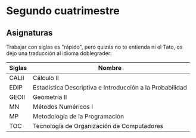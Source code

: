 # Segundo cuatrimestre

## Asignaturas

Trabajar con siglas es "rápido", pero quizás no te entienda ni el Tato, os dejo una traducción al idioma doblegrader:  

Siglas  | Nombre
  ---   |   ---
CALII   |  Cálculo II
EDIP    | Estadística Descriptiva e Introducción a la Probabilidad
GEOII   | Geometría II
MN      | Métodos Numéricos I
MP      | Metodología de la Programación  
TOC     | Tecnología de Organización de Computadores

